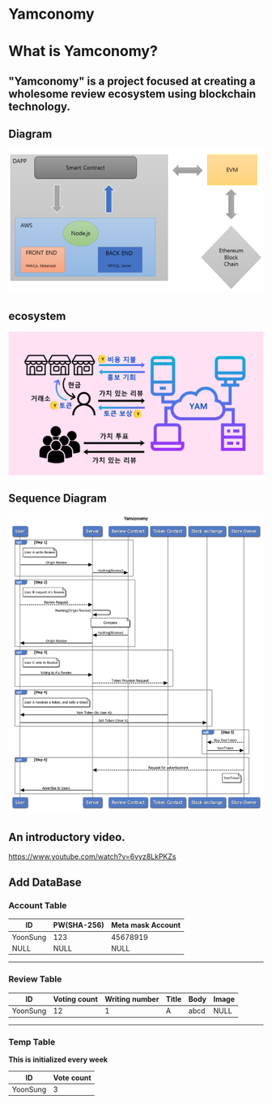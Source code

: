# Yamconomy

# What is Yamconomy?
## "Yamconomy" is a project focused at creating a wholesome review ecosystem using blockchain technology.

## Diagram
![ex_screenshot](./img/설계도.png)

## ecosystem
![ex_screenshot](./img/생태계.png)


## Sequence Diagram
![ex_screenshot](./img/sequence1.2.png)

## An introductory video.
https://www.youtube.com/watch?v=6vyz8LkPKZs

## Add DataBase

### Account Table

| ID | PW(SHA-256) | Meta mask Account |
|----|----------------|-----------------------|
| YoonSung | 123    |45678919|
| NULL    | NULL  | NULL         |

----

### Review Table

| ID | Voting count | Writing number | Title | Body | Image|
|---|---------------|-------------------|-------|-------|-------|
| YoonSung| 12 | 1                       |	A    |  abcd | NULL |

----

### Temp Table

**This is initialized every week**

| ID | Vote count |
|---|--------------|
|YoonSung|  3   |